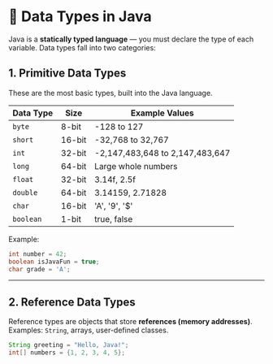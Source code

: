 # 🔢 Data Types in Java

Java is a **statically typed language** — you must declare the type of each variable.
Data types fall into two categories:

## 1. Primitive Data Types

These are the most basic types, built into the Java language.

| Data Type | Size   | Example Values                  |
|-----------|--------|---------------------------------|
| `byte`    | 8-bit  | -128 to 127                     |
| `short`   | 16-bit | -32,768 to 32,767               |
| `int`     | 32-bit | -2,147,483,648 to 2,147,483,647 |
| `long`    | 64-bit | Large whole numbers             |
| `float`   | 32-bit | 3.14f, 2.5f                     |
| `double`  | 64-bit | 3.14159, 2.71828                |
| `char`    | 16-bit | 'A', '9', '\$'                  |
| `boolean` | 1-bit  | true, false                     |

Example:

```java
int number = 42;
boolean isJavaFun = true;
char grade = 'A';
```

---

## 2. Reference Data Types

Reference types are objects that store **references (memory addresses)**.
Examples: `String`, arrays, user-defined classes.

```java
String greeting = "Hello, Java!";
int[] numbers = {1, 2, 3, 4, 5};
```
